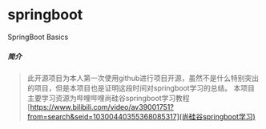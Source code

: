 # springboot
SpringBoot Basics
##### 简介
> 此开源项目为本人第一次使用github进行项目开源，虽然不是什么特别突出的项目，但是本项目也是证明这段时间对springboot学习的总结。
> 本项目主要学习资源为哔哩哔哩尚硅谷springboot学习教程 [https://www.bilibili.com/video/av39001751?from=search&seid=10300440355368085317](尚硅谷springboot学习)
